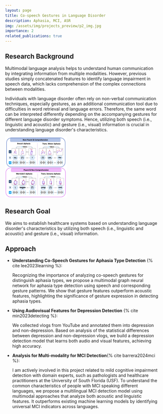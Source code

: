 ```yaml
---
layout: page
title: Co-speech Gestures in Language Disorder
description: Aphasia, MCI, ASR
img: /assets/img/projects_preview/p2_img.jpg
importance: 2
related_publications: true
---
```


## Research Background
Multimodal language analysis helps to understand human communication by integrating information from multiple modalities.
However, previous studies simply concatenated features to identify language impairment in speech data, which lacks comprehension of the complex connections between modalities.

Individuals with language disorder often rely on non-verbal communication techniques, especially gestures, as an additional communication tool due to difficulties in word retrieval and language errors.
Therefore, the same word can be interpreted differently depending on the accompanying gestures for different language disorder symptoms. Hence, utilizing both speech (i.e., linguistic and acoustic) and gesture (i.e., visual) information is crucial in understanding language disorder's characteristics.

<img src="/assets/img/projects_preview/p2_ex.png" width="40%" title="p2_ex"/>

## Research Goal
We aims to establish healthcare systems based on understanding language disorder's characteristics by utilizing both speech (i.e., linguistic and acoustic) and gesture (i.e., visual) information.


## Approach
- __Understanding Co-Speech Gestures for Aphasia Type Detection__ {% cite lee2023learning %}: 

    Recognizing the importance of analyzing co-speech gestures for distinguish aphasia types, we propose a multimodal graph neural network for aphasia type detection using speech and corresponding gesture patterns. We show that gesture features outperform acoustic features, highlighting the significance of gesture expression in detecting aphasia types.

- __Using Audiovisual Features for Depression Detection__ {% cite min2023detecting %}:

    We collected vlogs from YouTube and annotated them into depression and non-depression. Based on analysis of  the statistical differences between depression and non-depression vlogs, we build a depression detection model that learns both audio and visual features, achieving high accuracy.

- __Analysis for Multi-modality for MCI Detection__{% cite barrera2024mci %}:

    I am actively involved in this project related to mild cognitive impairment detection with domain experts, such as pathologists and healthcare practitioners at the University of South Florida (USF). To understand the common characteristics of people with MCI speaking different languages, we propose a multilingual MCI detection model using multimodal approaches that analyze both acoustic and linguistic features. It outperforms existing machine learning models by identifying universal MCI indicators across languages.

